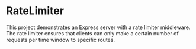 # RateLimiter
This project demonstrates an Express server with a rate limiter middleware. The rate limiter ensures that clients can only make a certain number of requests per time window to specific routes.
